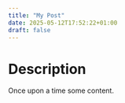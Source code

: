 ```yaml
---
title: "My Post"
date: 2025-05-12T17:52:22+01:00
draft: false
---
```


# Description

Once upon a time some content.
